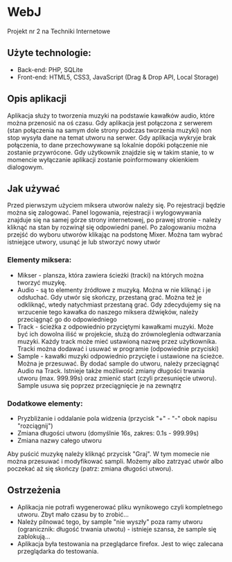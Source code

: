 # WebJ
Projekt nr 2 na Techniki Internetowe

## Użyte technologie:
- Back-end: PHP, SQLite
- Front-end: HTML5, CSS3, JavaScript (Drag & Drop API, Local Storage)

## Opis aplikacji
Aplikacja służy to tworzenia muzyki na podstawie kawałków audio, które można przenosić na oś czasu.
Gdy aplikacja jest połączona z serwerem (stan połączenia na samym dole strony podczas tworzenia muzyki) non stop wysyła dane na temat utworu na serwer. Gdy aplikacja wykryje brak połączenia, to dane przechowywane są lokalnie dopóki połączenie nie zostanie przywrócone. Gdy użytkownik znajdzie się w takim stanie, to w momencie wyłączanie aplikacji zostanie poinformowany okienkiem dialogowym.

## Jak używać
Przed pierwszym użyciem miksera utworów należy się. Po rejestracji będzie można się zalogować. Panel logowania, rejestracji i wylogowywania znajduje się na samej górze strony internetowej, po prawej stronie - należy kliknąć na stan by rozwinął się odpowiedni panel.
Po zalogowaniu można przejść do wyboru utworów klikając na podstonę Mixer. Można tam wybrać istniejące utwory, usunąć je lub stworzyć nowy utwór

### Elementy miksera:
- Mikser - plansza, która zawiera ścieżki (tracki) na których można tworzyć muzykę.
- Audio - są to elementy źródłowe z muzyką. Można w nie kliknąć i je odsłuchać. Gdy utwór się skończy, przestaną grać. Można też je odkliknąć, wtedy natychmiast przestaną grać. Gdy zdecydujemy się na wrzucenie tego kawałka do naszego miksera dźwięków, należy przeciągnąć go do odpowiedniego
- Track - ścieżka z odpowiednio przyciętymi kawałkami muzyki. Może być ich dowolna iliść w projekcie, służą do zrównoleglenia odtwarzania muzyki. Każdy track może mieć ustawioną nazwę przez użytkownika. Tracki można dodawać i usuwać w programie (odpowiednie przyciski)
- Sample - kawałki muzyki odpowiednio przycięte i ustawione na ścieżce. Można je przesuwać. By dodać sample do utworu, należy przeciągnąć Audio na Track. Istnieje także możliwość zmiany długości trwania utworu (max. 999.99s) oraz zmienić start (czyli przesunięcie utworu). Sample usuwa się poprzez przeciągnięcie je na zewnątrz

### Dodatkowe elementy:
- Pryzbliżanie i oddalanie pola widzenia (przycisk "+" - "-" obok napisu "rozciągnij")
- Zmiana długości utworu (domyślnie 16s, zakres: 0.1s - 999.99s)
- Zmiana nazwy całego utworu

Aby puścić muzykę należy kliknąć przycisk "Graj". W tym momecie nie można przesuwać i modyfikować sampli. Możemy albo zatrzyać utwór albo poczekać aż się skończy (patrz: zmiana długości utworu).

## Ostrzeżenia
- Aplikacja nie potrafi wygenerować pliku wynikowego czyli kompletnego utworu. Zbyt mało czasu by to zrobić...
- Należy pilnować tego, by sample "nie wyszły" poza ramy utworu (ogranicznik: długość trwania utwotu) - istnieje szansa, że sample się zablokują...
- Aplikacja była testowania na przeglądarce firefox. Jest to więc zalecana przeglądarka do testowania.
